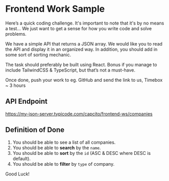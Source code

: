 # Frontend Work Sample

Here’s a quick coding challenge. It's important to note that it's by no means a test... We just want to get a sense for how you write code and solve problems.

We have a simple API that returns a JSON array.
We would like you to read the API and display it in an organized way.
In addition, you should add in some sort of sorting mechanic.

The task should preferably be built using React.
Bonus if you manage to include TailwindCSS & TypeScript, but that’s not a must-have.

Once done, push your work to eg. GitHub and send the link to us,
Timebox ~ 3 hours

## API Endpoint
https://my-json-server.typicode.com/capcito/frontend-ws/companies

## Definition of Done
1. You should be able to see a list of all companies.
2. You should be able to **search** by the `name`.
3. You should be able to **sort** by the `id` (ASC & DESC where DESC is default).
4. You should be able to **filter** by `type` of company.

Good Luck!
